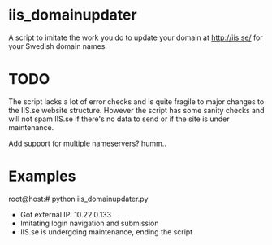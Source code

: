 iis_domainupdater
=================

A script to imitate the work you do to update your domain at http://iis.se/ for your Swedish domain names.



TODO
=================

The script lacks a lot of error checks and is quite fragile to major changes to the IIS.se website structure.
However the script has some sanity checks and will not spam IIS.se if there's no data to send or if the site is under maintenance.

Add support for multiple nameservers? humm..


Examples
=================

root@host:# python iis_domainupdater.py 
 - Got external IP: 10.22.0.133
 - Imitating login navigation and submission
 - IIS.se is undergoing maintenance, ending the script
